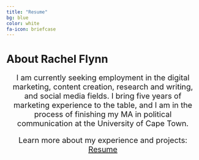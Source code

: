 ```yaml
---
title: "Resume"
bg: blue
color: white
fa-icon: briefcase
---
```


# About Rachel Flynn

<div style="text-align: center; font-size: 20px;text-decoration: none;">

<p>I am currently seeking employment in the digital marketing, content creation, research and writing, and social media fields. I bring five years of marketing experience to the table, and I am in the process of finishing my MA in political communication at the University of Cape Town.</p>

<p>Learn more about my experience and projects: <a href="https://resume.flynnrachel.com" target="_blank">Resume</a></p>
</div>
